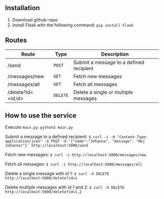 ## Installation

1. Download github-repo
2. Install Flask with the following command: `pip install Flask`

## Routes

Route | Type | Description
--- | --- | ---
/send | `POST` | Submit a message to a defined recipient
/messages/new | `GET` | Fetch new messages
/messages/all | `GET` | Fetch all messages
/delete?id=<id,id> | `DELETE` | Delete a single or multiple messages

## How to use the service
Execute `main.py`:
`python3 main.py`

Submit a message to a defined recipient:
`$ curl -i -H "Content-Type: application/json" -X POST -d '{"name":"Johanna", "message": "Hej Johanna!"}' http://localhost:5000/send `

Fetch new messages:
`$ curl -i http://localhost:5000/messages/new `

Fetch all messages:
`$ curl -i http://localhost:5000/messages/all `

Delete a single message with id 1:
`$ curl -X DELETE http://localhost:5000/delete?id=1 `

Delete multiple messages with id 1 and 2:
`$ curl -X DELETE http://localhost:5000/delete?id=1,2 `

